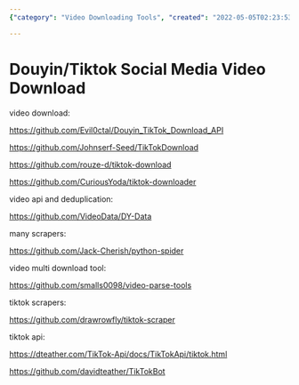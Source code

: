 ```yaml
---
{"category": "Video Downloading Tools", "created": "2022-05-05T02:23:53.000Z", "date": "2022-05-05 02:23:53", "description": "This article discusses various resources and tools available for downloading TikTok videos, such as APIs, scrapers, deduplication tools, and multi-download utilities. These comments provide valuable information for anyone looking to download TikTok videos efficiently.", "modified": "2022-08-18T14:44:53.232Z", "tags": ["douyin", "information gathering", "scraping", "tiktok", "video scraping", "video source"], "title": "Douyin Or Tiktok Social Media Video Download"}

---
```


# Douyin/Tiktok Social Media Video Download

video download:

https://github.com/Evil0ctal/Douyin_TikTok_Download_API

https://github.com/Johnserf-Seed/TikTokDownload

https://github.com/rouze-d/tiktok-download

https://github.com/CuriousYoda/tiktok-downloader

video api and deduplication:

https://github.com/VideoData/DY-Data

many scrapers:

https://github.com/Jack-Cherish/python-spider

video multi download tool:

https://github.com/smalls0098/video-parse-tools

tiktok scrapers:

https://github.com/drawrowfly/tiktok-scraper

tiktok api:

https://dteather.com/TikTok-Api/docs/TikTokApi/tiktok.html

https://github.com/davidteather/TikTokBot
